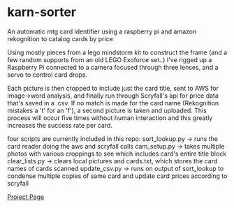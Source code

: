 # karn-sorter
An automatic mtg card identifier using a raspberry pi and amazon rekognition to catalog cards by price

Using mostly pieces from a lego mindstorm kit to construct the frame (and a few random supports from an old LEGO Exoforce set..) I've rigged up a Raspberry Pi connected to a camera focused through three lenses, and a servo to control card drops.

Each picture is then cropped to include just the card title, sent to AWS for image->word analysis, and finally run through Scryfall's api for price data that's saved in a .csv. If no match is made for the card name (Rekognition mistakes a 't' for an 'f'), a second picture is taken and uploaded. This process will occur five times without human interaction and this greatly increases the success rate per card.

four scripts are currently included in this repo:
sort_lookup.py -> runs the card reader doing the aws and scryfall calls
cam_setup.py -> takes multiple photos with various croppings to see which includes card's entire title block
clear_lists.py -> clears local pictures and cards.txt, which stores the card names of cards scanned
update_csv.py -> runs on output of sort_lookup to condense multiple copies of same card and update card prices according to scryfall

[Project Page](https://www.hackster.io/chev-eldrid/magic-the-gathering-card-pricer-a5e819)
